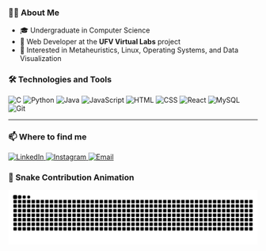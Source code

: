 ### 👨‍💻 About Me

- 🎓 Undergraduate in Computer Science  
- 🧪 Web Developer at the **UFV Virtual Labs** project  
- 🧠 Interested in Metaheuristics, Linux, Operating Systems, and Data Visualization  

### 🛠️ Technologies and Tools

<p>
  <img src="https://cdn.jsdelivr.net/gh/devicons/devicon/icons/c/c-original.svg" height="40" alt="C"/>
  <img src="https://cdn.jsdelivr.net/gh/devicons/devicon/icons/python/python-original.svg" height="40" alt="Python"/>
  <img src="https://cdn.jsdelivr.net/gh/devicons/devicon/icons/java/java-original.svg" height="40" alt="Java"/>
  <img src="https://cdn.jsdelivr.net/gh/devicons/devicon/icons/javascript/javascript-original.svg" height="40" alt="JavaScript"/>
  <img src="https://cdn.jsdelivr.net/gh/devicons/devicon/icons/html5/html5-original.svg" height="40" alt="HTML"/>
  <img src="https://cdn.jsdelivr.net/gh/devicons/devicon/icons/css3/css3-original.svg" height="40" alt="CSS"/>
  <img src="https://cdn.jsdelivr.net/gh/devicons/devicon/icons/react/react-original.svg" height="40" alt="React"/>
  <img src="https://cdn.jsdelivr.net/gh/devicons/devicon/icons/mysql/mysql-original.svg" height="40" alt="MySQL"/>
  <img src="https://cdn.jsdelivr.net/gh/devicons/devicon/icons/git/git-original.svg" height="40" alt="Git"/>
</p>

---

### 📫 Where to find me

<p>
  <a href="https://www.linkedin.com/in/henrique-alves-5237862ab/" target="_blank">
    <img src="https://cdn.jsdelivr.net/gh/devicons/devicon/icons/linkedin/linkedin-original.svg" height="40" alt="LinkedIn"/>
  </a>
  <a href="https://www.instagram.com/alveshenriique/" target="_blank">
    <img src="https://upload.wikimedia.org/wikipedia/commons/a/a5/Instagram_icon.png" height="40" alt="Instagram"/>
  </a>
  <a href="mailto:henrique.a.campos@ufv.br">
    <img src="https://cdn.jsdelivr.net/gh/devicons/devicon/icons/google/google-original.svg" height="40" alt="Email"/>
  </a>
</p>


### 🐍 Snake Contribution Animation

<img src="https://raw.githubusercontent.com/alveshenriique/alveshenriique/output/snake.svg" alt="Snake animation" />
